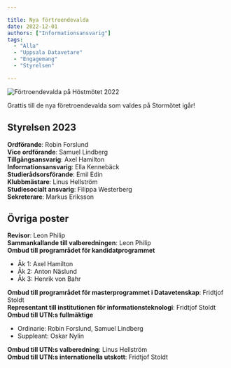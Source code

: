 ```yaml
---

title: Nya förtroendevalda
date: 2022-12-01
authors: ["Informationsansvarig"]
tags:
  - "Alla"
  - "Uppsala Datavetare"
  - "Engagemang"
  - "Styrelsen"

---
```


<!-- [![Förtroendevalda på Höstmötet 2022](/img/2022/stormöte2022.jpg "Förtroendevalda på Höstmötet 2022")](https://www.facebook.com/SektionenUppsalaDatavetare/photos/a.5966631423350088/5966631373350093/) -->


![Förtroendevalda på Höstmötet 2022](/img/2022/stormöte2022.jpg)

Grattis till de nya företroendevalda som valdes på Stormötet igår!

## Styrelsen 2023
**Ordförande**: Robin Forslund\
**Vice ordförande**: Samuel Lindberg\
**Tillgångsansvarig**: Axel Hamilton\
**Informationsansvarig**: Ella Kennebäck\
**Studierådsorsförande**: Emil Edin\
**Klubbmästare**: Linus Hellström\
**Studiesocialt ansvarig**: Filippa Westerberg\
**Sekreterare**: Markus Eriksson

## Övriga poster
**Revisor**: Leon Philip\
**Sammankallande till valberedningen**: Leon Philip\
**Ombud till programrådet för kandidatprogrammet**
- Åk 1: Axel Hamilton
- Åk 2: Anton Näslund
- Åk 3: Henrik von Bahr

**Ombud till programrådet för masterprogrammet i Datavetenskap**: Fridtjof Stoldt\
**Representant till institutionen för informationsteknologi**: Fridtjof Stoldt\
**Ombud till UTN:s fullmäktige**
- Ordinarie: Robin Forslund, Samuel Lindberg
- Suppleant: Oskar Nylin

**Ombud till UTN:s valberedning**: Linus Hellström\
**Ombud till UTN:s internationella utskott**: Fridtjof Stoldt


